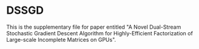 # DSSGD
This is the supplementary file for paper entitled "A Novel Dual-Stream Stochastic Gradient Descent Algorithm for Highly-Efficient Factorization of Large-scale Incomplete Matrices on GPUs".
